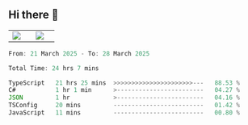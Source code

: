## Hi there 👋

<p align="center">
  <table align="center">
  <tr border="none">
  <td width="35%" align="center">
    <img  align="center"  src="http://github-profile-summary-cards.vercel.app/api/cards/stats?username=ricepunk&theme=github_dark" />
  </td>
    
  <td width="65%" align="center">
    <img  align="center"  src="http://github-profile-summary-cards.vercel.app/api/cards/profile-details?username=ricepunk&theme=github_dark" />
  </td>
  </tr>
  </table>
</p>

<!--START_SECTION:waka-->

```typescript
From: 21 March 2025 - To: 28 March 2025

Total Time: 24 hrs 7 mins

TypeScript   21 hrs 25 mins  >>>>>>>>>>>>>>>>>>>>>>---   88.53 %
C#           1 hr 1 min      >------------------------   04.27 %
JSON         1 hr            >------------------------   04.16 %
TSConfig     20 mins         -------------------------   01.42 %
JavaScript   11 mins         -------------------------   00.80 %
```

<!--END_SECTION:waka-->
